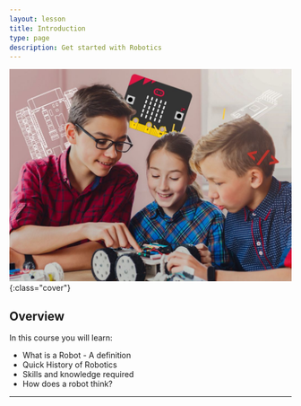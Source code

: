 ```yaml
---
layout: lesson
title: Introduction
type: page
description: Get started with Robotics
---
```


![Cover photo](assets/Basics_101.jpg){:class="cover"}

## Overview

In this course you will learn:

* What is a Robot - A definition
* Quick History of Robotics
* Skills and knowledge required
* How does a robot think?

---
